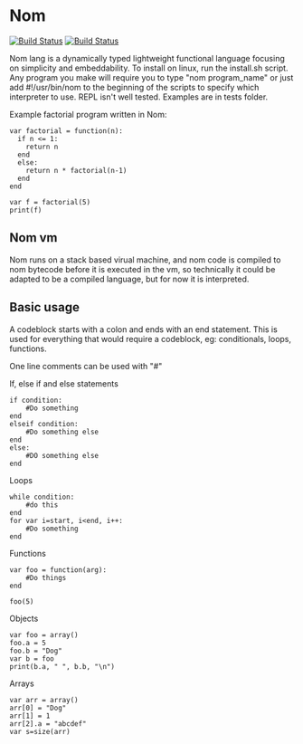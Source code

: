 # Nom

[![Build Status](https://upload.wikimedia.org/wikipedia/commons/f/f8/License_icon-mit-88x31-2.svg)]()
[![Build Status](https://travis-ci.org/Mithreindeir/nom.svg?branch=master)](https://travis-ci.org/Mithreindeir/Nom)


Nom lang is a dynamically typed lightweight functional language focusing on simplicity and embeddability.
To install on linux, run the install.sh script. Any program you make will require you to type "nom program_name" or just add #!/usr/bin/nom to the beginning of the scripts to specify which interpreter to use. REPL isn't well tested. Examples are in tests folder.


Example factorial program written in Nom:


    var factorial = function(n):
      if n <= 1:
        return n
      end
      else:
        return n * factorial(n-1)
      end
    end
    
    var f = factorial(5)
    print(f)

## Nom vm
Nom runs on a stack based virual machine, and nom code is compiled to nom bytecode before it is executed in the vm, so technically it could be adapted to be a compiled language, but for now it is interpreted.

## Basic usage
A codeblock starts with a colon and ends with an end statement. This is used for everything that would require a codeblock, eg: conditionals, loops, functions.

One line comments can be used with "#"

If, else if and else statements

    if condition:
        #Do something
    end
    elseif condition:
        #Do something else
    end
    else:
        #DO something else
    end
Loops
  
    while condition:
        #do this
    end
    for var i=start, i<end, i++:
        #Do something
    end

Functions

    var foo = function(arg):
        #Do things
    end
    
    foo(5)
Objects
    
    var foo = array()
    foo.a = 5
    foo.b = "Dog"
    var b = foo
    print(b.a, " ", b.b, "\n")
Arrays

    var arr = array()
    arr[0] = "Dog"
    arr[1] = 1
    arr[2].a = "abcdef"
    var s=size(arr)
